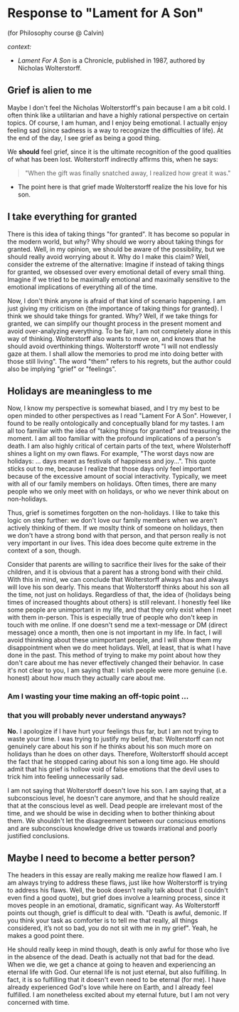 
# Response to "Lament for A Son"
(for Philosophy course @ Calvin)

<i>context:</i>
* *Lament For A Son* is a Chronicle, published in 1987, authored by Nicholas Wolterstorff.

## Grief is alien to me
Maybe I don't feel the Nicholas Wolterstorff's pain because I am a bit cold. I often think like a utilitarian and have a highly rational perspective on certain topics. Of course, I am human, and I enjoy being emotional. I actually enjoy feeling sad (since sadness is a way to recognize the difficulties of life). At the end of the day, I see grief as being a good thing.

We **should** feel grief, since it is the ultimate recognition of the good qualities of what has been lost. Wolterstorff indirectly affirms this, when he says:
> "When the gift was finally snatched away, I realized how great it was."
* The point here is that grief made Wolterstorff realize the his love for his son.

## I take everything for granted
There is this idea of taking things "for granted". It has become so popular in the modern world, but why? Why should we worry about taking things for granted. Well, in my opinion, we should be aware of the possibility, but we should really avoid worrying about it. Why do I make this claim? Well, consider the extreme of the alternative: Imagine if instead of taking things for granted, we obsessed over every emotional detail of every small thing. Imagine if we tried to be maximally emotional and maximally sensitive to the emotional implications of everything all of the time.

Now, I don't think anyone is afraid of that kind of scenario happening. I am just giving my criticism on {the importance of taking things for granted}. I think we should take things for granted. Why? Well, if we take things for granted, we can simplify our thought process in the present moment and avoid over-analyzing everything. To be fair, I am not completely alone in this way of thinking. Wolterstorff also wants to move on, and knows that he should avoid overthinking things. Wolterstorff wrote "I will not endlessly gaze at them. I shall allow the memories to prod me into doing better with those still living". The word "them" refers to his regrets, but the author could also be implying "grief" or "feelings".

## Holidays are meaningless to me
Now, I know my perspective is somewhat biased, and I try my best to be open minded to other perspectives as I read "Lament For A Son". However, I found to be really ontologically and conceptually bland for my tastes. I am all too familiar with the idea of "taking things for granted" and treasuring the moment. I am all too familiar with the profound implications of a person's death. I am also highly critical of certain parts of the text, where Wolsterhoff shines a light on my own flaws. For example, "The worst days now are holidays: ... days meant as festivals of happiness and joy...". This quote sticks out to me, because I realize that those days only feel important because of the excessive amount of social interactivity. Typically, we meet with all of our family members on holidays. Often times, there are many people who we only meet with on holidays, or who we never think about on non-holidays.

Thus, grief is sometimes forgotten on the non-holidays. I like to take this logic on step further: we don't love our family members when we aren't actively thinking of them. If we moslty think of someone on holidays, then we don't have a strong bond with that person, and that person really is not very important in our lives. This idea does become quite extreme in the context of a son, though.

Consider that parents are willing to sacrifice their lives for the sake of their children, and it is obvious that a parent has a strong bond with their child. With this in mind, we can conclude that Wolterstorff always has and always will love his son dearly. This means that Wolterstorff thinks about his son all the time, not just on holidays. Regardless of that, the idea of {holidays being times of increased thoughts about others} is still relevant. I honestly feel like some people are unimportant in my life, and that they only exist when I meet with them in-person. This is especially true of people who don't keep in touch with me online. If one doesn't send me a text-message or DM (direct message) once a month, then one is not important in my life. In fact, I will avoid thinnking about these unimportant people, and I will show them my disappointment when we do meet holidays. Well, at least, that is what I have done in the past. This method of trying to make my point about how they don't care about me has never effectively changed their behavior. In case it's not clear to you, I am saying that: I wish people were more genuine (i.e. honest) about how much they actually care about me.

### Am I wasting your time making an off-topic point ...
### that you will probably never understand anyways?

**No.** I apologize if I have hurt your feelings thus far, but I am not trying to waste your time. I was trying to justify my belief, that: Wolterstorff can not genuinely care about his son if he thinks about his son much more on holidays than he does on other days. Therefore, Wolterstorff should accept the fact that he stopped caring about his son a long time ago. He should admit that his grief is hollow void of false emotions that the devil uses to trick him into feeling unnecessarily sad.

I am not saying that Wolterstorff doesn't love his son. I am saying that, at a subconscious level, he doesn't care anymore, and that he should realize that at the conscious level as well. Dead people are irrelevant most of the time, and we should be wise in deciding when to bother thinking about them. We shouldn't let the disagreement between our conscious emotions and are subconscious knowledge drive us towards irrational and poorly justified conclusions.

## Maybe I need to become a better person?
The headers in this essay are really making me realize how flawed I am. I am always trying to address these flaws, just like how Wolterstorff is trying to address his flaws. Well, the book doesn't really talk about that (I couldn't even find a good quote), but grief does involve a learning process, since it moves people in an emotional, dramatic, significant way. As Wolterstorff points out though, grief is difficult to deal with. "Death is awful, demonic. If you think your task as comforter is to tell me that really, all things considered, it’s not so bad, you do not sit with me in my grief". Yeah, he makes a good point there.

He should really keep in mind though, death is only awful for those who live in the absence of the dead. Death is actually not that bad for the dead. When we die, we get a chance at going to heaven and experiencing an eternal life with God. Our eternal life is not just eternal, but also fulfilling. In fact, it is so fulfilling that it doesn't even need to be eternal (for me). I have already experienced God's love while here on Earth, and I already feel fulfilled. I am nonetheless excited about my eternal future, but I am not very concerned with time.




